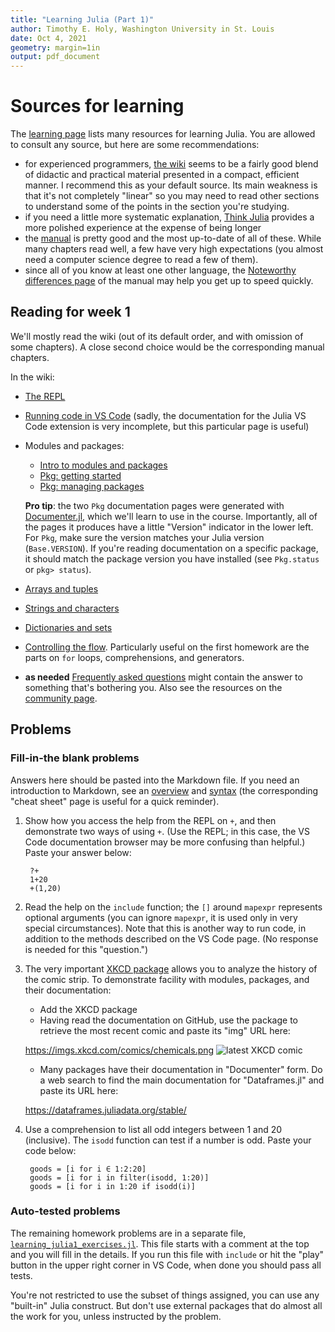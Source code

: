 ```yaml
---
title: "Learning Julia (Part 1)"
author: Timothy E. Holy, Washington University in St. Louis
date: Oct 4, 2021
geometry: margin=1in
output: pdf_document
---
```


# Sources for learning

The [learning page](https://julialang.org/learning/) lists many resources for learning Julia.  You are allowed to consult any source, but here are some recommendations:

- for experienced programmers, [the wiki](https://en.wikibooks.org/wiki/Introducing_Julia) seems to be a fairly good blend of didactic and practical material presented in a compact, efficient manner.  I recommend this as your default source.  Its main weakness is that it's not completely "linear" so you may need to read other sections to understand some of the points in the section you're studying.
- if you need a little more systematic explanation, [Think Julia](https://benlauwens.github.io/ThinkJulia.jl/latest/book.html) provides a more polished experience at the expense of being longer
- the [manual](https://docs.julialang.org/en/v1/) is pretty good and the most up-to-date of all of these.  While many chapters read well, a few have very high expectations (you almost need a computer science degree to read a few of them).
- since all of you know at least one other language, the [Noteworthy differences page](https://docs.julialang.org/en/v1/manual/noteworthy-differences/) of the manual may help you get up to speed quickly.

## Reading for week 1

We'll mostly read the wiki (out of its default order, and with omission of some chapters).  A close second choice would be the corresponding manual chapters.

In the wiki:

- [The REPL](https://en.wikibooks.org/wiki/Introducing_Julia/The_REPL)
- [Running code in VS Code](https://www.julia-vscode.org/docs/stable/userguide/runningcode/) (sadly, the documentation for the Julia VS Code extension is very incomplete, but this particular page is useful)
- Modules and packages:
  + [Intro to modules and packages](https://en.wikibooks.org/wiki/Introducing_Julia/Modules_and_packages)
  + [Pkg: getting started](https://pkgdocs.julialang.org/v1.6/getting-started/)
  + [Pkg: managing packages](https://pkgdocs.julialang.org/v1.6/managing-packages/)

  **Pro tip**: the two `Pkg` documentation pages were generated with [Documenter.jl](https://juliadocs.github.io/Documenter.jl/stable/), which we'll learn to use in the course. Importantly, all of the pages it produces have a little "Version" indicator in the lower left. For `Pkg`, make sure the version matches your Julia version (`Base.VERSION`).  If you're reading documentation on a specific package, it should match the package version you have installed (see `Pkg.status` or `pkg> status`).
- [Arrays and tuples](https://en.wikibooks.org/wiki/Introducing_Julia/Arrays_and_tuples)
- [Strings and characters](https://en.wikibooks.org/wiki/Introducing_Julia/Strings_and_characters)
- [Dictionaries and sets](https://en.wikibooks.org/wiki/Introducing_Julia/Dictionaries_and_sets)
- [Controlling the flow](https://en.wikibooks.org/wiki/Introducing_Julia/Controlling_the_flow). Particularly useful on the first homework are the parts on `for` loops, comprehensions, and generators.
- **as needed** [Frequently asked questions](https://docs.julialang.org/en/v1/manual/faq/) might contain the answer to something that's bothering you. Also see the resources on the [community page](https://julialang.org/community/).

## Problems

### Fill-in-the blank problems

Answers here should be pasted into the Markdown file.  If you need an introduction to Markdown, see an [overview](https://www.markdownguide.org/getting-started/) and [syntax](https://www.markdownguide.org/basic-syntax/) (the corresponding "cheat sheet" page is useful for a quick reminder).

1. Show how you access the help from the REPL on `+`, and then demonstrate two ways of using `+`.  (Use the REPL; in this case, the VS Code documentation browser may be more confusing than helpful.) Paste your answer below:

        ?+
        1+20
        +(1,20)

2. Read the help on the `include` function; the `[]` around `mapexpr` represents optional arguments (you can ignore `mapexpr`, it is used only in very special circumstances).   Note that this is another way to run code, in addition to the methods described on the VS Code page.  (No response is needed for this "question.")

3. The very important [XKCD package](https://github.com/joshday/XKCD.jl) allows you to analyze the history of the comic strip.  To demonstrate facility with modules, packages, and their documentation:
   - Add the XKCD package
   - Having read the documentation on GitHub, use the package to retrieve the most recent comic and paste its "img" URL here:
   
   https://imgs.xkcd.com/comics/chemicals.png
   ![latest XKCD comic](https://imgs.xkcd.com/comics/chemicals.png)
   
   - Many packages have their documentation in "Documenter" form. Do a web search to find the main documentation for "Dataframes.jl" and paste its URL here:

   https://dataframes.juliadata.org/stable/

4. Use a comprehension to list all odd integers between 1 and 20 (inclusive). The `isodd` function can test if a number is odd. Paste your code below:
    
        goods = [i for i ∈ 1:2:20]
        goods = [i for i in filter(isodd, 1:20)]
        goods = [i for i in 1:20 if isodd(i)]
        
### Auto-tested problems

The remaining homework problems are in a separate file, [`learning_julia1_exercises.jl`](learning_julia1_exercises.jl).
This file starts with a comment at the top and you will fill in the details. If you run this file with `include` or hit the "play" button in the upper right corner in VS Code, when done you should pass all tests.

You're not restricted to use the subset of things assigned, you can use any "built-in" Julia construct.
But don't use external packages that do almost all the work for you, unless instructed by the problem.

